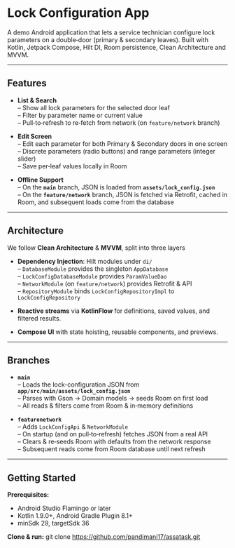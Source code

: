 # Lock Configuration App

A demo Android application that lets a service technician configure lock parameters on a double‑door (primary & secondary leaves). Built with Kotlin, Jetpack Compose, Hilt DI, Room persistence, Clean Architecture and MVVM.

---

##  Features

- **List & Search**  
  – Show all lock parameters for the selected door leaf  
  – Filter by parameter name or current value  
  – Pull‑to‑refresh to re‑fetch from network (on `feature/network` branch)

- **Edit Screen**  
  – Edit each parameter for both Primary & Secondary doors in one screen  
  – Discrete parameters (radio buttons) and range parameters (integer slider)  
  – Save per‑leaf values locally in Room

- **Offline Support**  
  – On the **`main`** branch, JSON is loaded from **`assets/lock_config.json`**  
  – On the **`feature/network`** branch, JSON is fetched via Retrofit, cached in Room, and subsequent loads come from the database

---

## Architecture

We follow **Clean Architecture** & **MVVM**, split into three layers


- **Dependency Injection**: Hilt modules under `di/`  
  – `DatabaseModule` provides the singleton `AppDatabase`  
  – `LockConfigDatabaseModule` provides `ParamValueDao`  
  – `NetworkModule` (on `feature/network`) provides Retrofit & API  
  – `RepositoryModule` binds `LockConfigRepositoryImpl` to `LockConfigRepository`

- **Reactive streams** via **KotlinFlow** for definitions, saved values, and filtered results.

- **Compose UI** with state hoisting, reusable components, and previews.

---

##  Branches

- **`main`**  
  – Loads the lock-configuration JSON from **`app/src/main/assets/lock_config.json`**  
  – Parses with Gson → Domain models → seeds Room on first load  
  – All reads & filters come from Room & in‑memory definitions

- **`featurenetwork`**  
  – Adds `LockConfigApi` & `NetworkModule`  
  – On startup (and on pull‑to‑refresh) fetches JSON from a real API  
  – Clears & re‑seeds Room with defaults from the network response  
  – Subsequent reads come from Room database until next refresh

---

##  Getting Started

**Prerequisites:**
- Android Studio Flamingo or later
- Kotlin 1.9.0+, Android Gradle Plugin 8.1+
- minSdk 29, targetSdk 36

**Clone & run:**
git clone https://github.com/pandimani17/assatask.git



